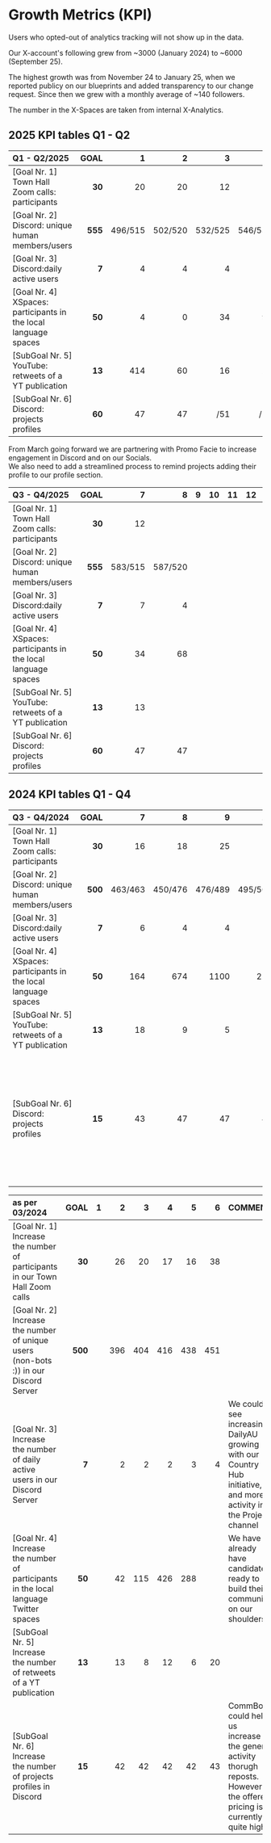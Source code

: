 



# Growth Metrics (KPI)

Users who opted-out of analytics tracking will not show up in the data.

Our X-account's following grew from ~3000 (January 2024) to ~6000 (September 25).

The highest growth was from November 24 to January 25, when we reported publicy on our blueprints and added transparency to our change request. Since then we grew with a monthly average of ~140 followers.

The number in the X-Spaces are taken from internal X-Analytics.



## 2025 KPI tables Q1 - Q2

 

| **Q1 - Q2/2025**                                                |    GOAL |    1 |       2 |       3 |       4 |       5 |    6 | COMMENT                                                      |
| :-----------------------------------------------------------    | ------: | ---: | ------: | ------: | ------: | ------: | ---: | ------------------------------------------------------------ |
| [Goal Nr. 1] Town Hall Zoom calls:  participants                |  **30** |   20   |   20    | 12 | 11 | 6 | 14 |            |
| [Goal Nr. 2] Discord: unique human members/users                | **555** |496/515 | 502/520 | 532/525 |  546/535  | 521/545 | 552/555 |            |
| [Goal Nr. 3] Discord:daily active users                         |   **7** |   4  | 4 |  4 | 4 | 4 | 3 |            |
| [Goal Nr. 4] XSpaces: participants in the local language spaces |  **50** |  4    | 0 |  34  |  97  | 106 | 77 |            |
| [SubGoal Nr. 5] YouTube: retweets of a YT publication           |  **13** | 414 | 60 |  16  | 21 | 11 | 13 |            |
| [SubGoal Nr. 6] Discord: projects profiles                      |  **60** | 47 |47 |    /51 |    /54   |   /57  |   /60 |    |

From March going forward we are partnering with Promo Facie to increase engagement in Discord and on our Socials.  
We also need to add a streamlined process to remind projects adding their profile to our profile section.



| **Q3 - Q4/2025**                                             |    GOAL |       7 |       8 |    9 |   10 |   11 |   12 | COMMENT |
| :----------------------------------------------------------- | ------: | ------: | ------: | ---: | ---: | ---: | ---: | ------- |
| [Goal Nr. 1] Town Hall Zoom calls:  participants             |  **30** |      12 |         |      |      |      |      |         |
| [Goal Nr. 2] Discord: unique human members/users             | **555** | 583/515 | 587/520 |      |      |      |      |         |
| [Goal Nr. 3] Discord:daily active users                      |   **7** |       7 |       4 |      |      |      |      |         |
| [Goal Nr. 4] XSpaces: participants in the local language spaces |  **50** |      34 |      68 |      |      |      |      |         |
| [SubGoal Nr. 5] YouTube: retweets of a YT publication        |  **13** |      13 |         |      |      |      |      |         |
| [SubGoal Nr. 6] Discord: projects profiles                   |  **60** |      47 |      47 |      |      |      |      |         |




## 2024 KPI tables Q1 - Q4

 

| **Q3 - Q4/2024**                                             |    GOAL |    7 |   8 |  9  |  10 |  11 |   12 | COMMENT                                                      |
| :----------------------------------------------------------- | ------: | ---: | --: | --: | --: | --: | ---: | ----------------------------------------------------- |
| [Goal Nr. 1] Town Hall Zoom calls:  participants             |  **30** |  16 |   18   | 25  | 15 | 18 |  12 |                                                              |
| [Goal Nr. 2] Discord: unique human members/users             | **500** |  463/463 | 450/476 | 476/489 | 495/502 | 494/508 |  486/508 |                                   |
| [Goal Nr. 3] Discord:daily active users                      |   **7** |  6 |  4 |  4 |  4 |  4 |  4 |    |
| [Goal Nr. 4] XSpaces: participants in the local language spaces |  **50** |  164 |  674 |  1100 |  220 |  125 |  4  | [Report 2024](https://github.com/eucardano/operations-framework/blob/main/reports/f11/X-Spaces.md#2024) |
| [SubGoal Nr. 5] YouTube: retweets of a YT publication        |  **13** | 18 |  9  | 5  | 5 | 12 | 6 |                                                              |
| [SubGoal Nr. 6] Discord: projects profiles                   |  **15** | 43 | 47 | 47  | 47 |47 |47 | CommBot could help us increase the general activity thorugh reposts. However the offered pricing is currently quite high. |

 

| **as per 03/2024**                                           |    GOAL |    1 |    2 |    3 |    4 |    5 |    6 | COMMENT                                                      |
| :----------------------------------------------------------- | ------: | ---: | ---: | ---: | ---: | ---: | ---: | ------------------------------------------------------------ |
| [Goal Nr. 1] Increase the number of participants in our Town Hall Zoom calls |  **30** |      |   26 |   20 |   17 |   16 |   38 |                                                              |
| [Goal Nr. 2] Increase the number of unique users (non-bots :)) in our Discord Server | **500** |      |  396 |  404 |  416 |  438 |  451 |                                                              |
| [Goal Nr. 3] Increase the number of daily active users in our Discord Server |   **7** |      |    2 |    2 |    2 |    3 |    4 | We could see increasing DailyAU growing with our Country Hub initiative, and more activity in the Project channel |
| [Goal Nr. 4] Increase the number of participants in the local language Twitter spaces |  **50** |      |   42 |  115 |  426 |  288 |      | We have already have candidates ready to build their community on our shoulders. |
| [SubGoal Nr. 5] Increase the number of retweets of a YT publication |  **13** |      |   13 |    8 |   12 |    6 |   20 |                                                              |
| [SubGoal Nr. 6] Increase the number of projects profiles in Discord |  **15** |      |   42 |   42 |   42 |   42 |   43 | CommBot could help us increase the general activity thorugh reposts. However the offered pricing is currently quite high. |



